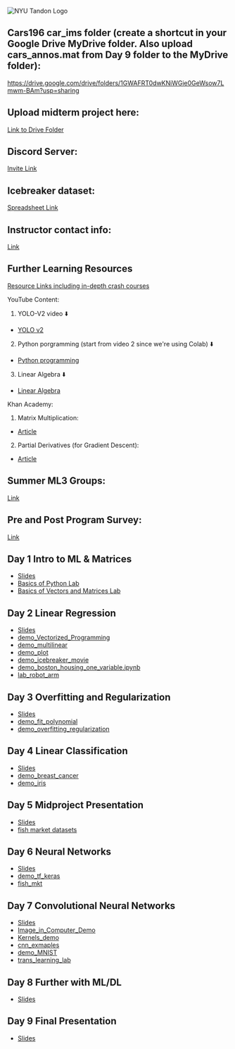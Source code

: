 ![NYU Tandon Logo](Day9/tandon_logo.png)
## Cars196 car_ims folder (create a shortcut in your Google Drive MyDrive folder. Also upload cars_annos.mat from Day 9 folder to the MyDrive folder):
https://drive.google.com/drive/folders/1GWAFRT0dwKNiWGie0GeWsow7Lmwm-BAm?usp=sharing

## Upload midterm project here:
[Link to Drive Folder](https://drive.google.com/drive/folders/19e7NvnZPRzAW0SgjClp569UbdGf6e_UP?usp=sharing)


## Discord Server:
[Invite Link](https://discord.gg/v9qQJSwg)

## Icebreaker dataset: 
[Spreadsheet Link](https://docs.google.com/spreadsheets/d/1vU9gheWs-CHfMKmLAcTjrFcDYWCwEzqzuubjHRXsbUU/edit?usp=sharing)

## Instructor contact info:  
[Link](https://github.com/ajn313/NYU2023SummerML3/blob/main/Instructor_Contact_Info.txt)

## Further Learning Resources
[Resource Links including in-depth crash courses](https://github.com/ajn313/NYU2023SummerML3/blob/main/Day8/Resource_links.txt)  
  
YouTube Content:  

1. YOLO-V2 video ⬇️
- [YOLO v2](https://www.youtube.com/watch?v=VOC3huqHrss)
2. Python porgramming (start from video 2 since we're using Colab) ⬇️
- [Python programming](https://www.youtube.com/playlist?list=PL-osiE80TeTskrapNbzXhwoFUiLCjGgY7)
3. Linear Algebra ⬇️
- [Linear Algebra](https://www.youtube.com/playlist?list=PLZHQObOWTQDPD3MizzM2xVFitgF8hE_ab)

Khan Academy:
1. Matrix Multiplication:
- [Article](https://www.khanacademy.org/math/precalculus/x9e81a4f98389efdf:matrices/x9e81a4f98389efdf:multiplying-matrices-by-matrices/a/multiplying-matrices)
2. Partial Derivatives (for Gradient Descent):
- [Article](https://www.khanacademy.org/math/multivariable-calculus/multivariable-derivatives/partial-derivative-and-gradient-articles/a/introduction-to-partial-derivatives)


## Summer ML3 Groups:  
[Link](https://docs.google.com/spreadsheets/d/1-5hFvD4NnpmDIUj5FoLVIZaSiTomnXCm1W3di5kJeHQ/edit?usp=sharing)

## Pre and Post Program Survey:  
[Link](https://docs.google.com/forms/d/e/1FAIpQLScy4AdqswdKdqVPb-VHfc4WH1FVXnyEiYY280m1byRaKrnPkg/viewform)

## Day 1 Intro to ML & Matrices
- [Slides](https://github.com/ajn313/NYU2023SummerML3/blob/main/Day1/day1.pdf)
- [Basics of Python Lab](https://github.com/ajn313/NYU2023SummerML3/blob/main/Day1/demo_python_basics.ipynb)
- [Basics of Vectors and Matrices Lab](https://github.com/ajn313/NYU2023SummerML3/blob/main/Day1/demo_vectors_matrices.ipynb)

## Day 2 Linear Regression
- [Slides](https://github.com/ajn313/NYU2023SummerML3/blob/main/Day2/Day%202%20Linear%20Regression.pdf)
- [demo_Vectorized_Programming](https://github.com/ajn313/NYU2023SummerML3/blob/main/Day2/vectorize_programming.ipynb)
- [demo_multilinear](https://github.com/ajn313/NYU2023SummerML3/blob/main/Day2/demo_multilinear.ipynb)
- [demo_plot](https://github.com/ajn313/NYU2023SummerML3/blob/main/Day2/demo_plot.ipynb)
- [demo_icebreaker_movie](https://github.com/ajn313/NYU2023SummerML3/blob/main/Day2/IceBreaker_movie_demo.ipynb)
- [demo_boston_housing_one_variable.ipynb](https://github.com/ajn313/NYU2023SummerML3/blob/main/Day2/Boston_Housing_One_Variable.ipynb)
- [lab_robot_arm](https://github.com/ajn313/NYU2023SummerML3/blob/main/Day2/lab_robot_arm.ipynb)

## Day 3 Overfitting and Regularization
- [Slides](https://github.com/ajn313/NYU2023SummerML3/blob/main/Day3/Day3_Overfitting_and_Generalization_v2.pdf)
- [demo_fit_polynomial](https://github.com/ajn313/NYU2023SummerML3/blob/main/Day3/demo_fit_polynomial.ipynb)
- [demo_overfitting_regularization](https://github.com/ajn313/NYU2023SummerML3/blob/main/Day3/demo_overfitting_regularization.ipynb)

## Day 4 Linear Classification
- [Slides](https://github.com/ajn313/NYU2023SummerML3/blob/main/Day4/Day_4__Linear_Classifiers.pdf)
- [demo_breast_cancer](https://github.com/ajn313/NYU2023SummerML3/blob/main/Day4/demo_breast_cancer.ipynb)
- [demo_iris](https://github.com/ajn313/NYU2023SummerML3/blob/main/Day4/demo_iris.ipynb)

## Day 5 Midproject Presentation
 - [Slides](https://github.com/ajn313/NYU2023SummerML3/blob/main/Day5/Day%205_Mini_Project.pdf)
 - [fish market datasets](https://github.com/ajn313/NYU2023SummerML3/tree/main/Day5)

## Day 6 Neural Networks
 - [Slides](https://github.com/ajn313/NYU2023SummerML3/blob/main/Day6/Day_6__Neural_Networks.pdf)
 - [demo_tf_keras](https://github.com/ajn313/NYU2023SummerML3/blob/main/Day6/demo_tf_keras_basics.ipynb)
 - [fish_mkt](https://github.com/ajn313/NYU2023SummerML3/blob/main/Day6/lab_mlp_fish_market_keras.ipynb)

## Day 7 Convolutional Neural Networks
 - [Slides](https://github.com/ajn313/NYU2023SummerML3/blob/main/Day7/Day%207%20Convolutional%20Neural%20Networks_v2.pdf)
 - [Image_in_Computer_Demo](https://github.com/ajn313/NYU2023SummerML3/blob/main/Day7/Images_In_Computer_Demo.ipynb)
 - [Kernels_demo](https://github.com/ajn313/NYU2023SummerML3/blob/main/Day7/Kernels_Demo.ipynb)
 - [cnn_exmaples](https://github.com/ajn313/NYU2023SummerML3/blob/main/Day7/cnn_example.ipynb)
 - [demo_MNIST](https://github.com/ajn313/NYU2023SummerML3/blob/main/Day7/demo_MNIST.ipynb)
 - [trans_learning_lab](https://github.com/ajn313/NYU2023SummerML3/blob/main/Day7/lab_transfer_learning_dog_cat.ipynb)
 
## Day 8 Further with ML/DL
 - [Slides](https://github.com/ajn313/NYU2023SummerML3/blob/main/Day8/ethics_and_going_further.pdf)
 

## Day 9 Final Presentation
 - [Slides](https://github.com/ajn313/NYU2023SummerML3/blob/main/Day9/final_project.pdf)
 
 

